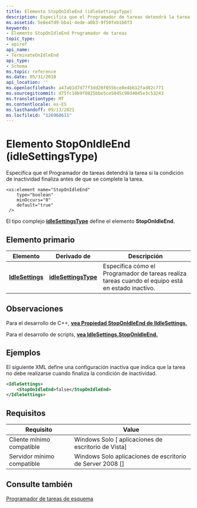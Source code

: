 ```yaml
---
title: Elemento StopOnIdleEnd (idleSettingsType)
description: Especifica que el Programador de tareas detendrá la tarea si la condición de inactividad finaliza antes de que se complete la tarea.
ms.assetid: 5e8e4fd9-bba1-4ede-a0b3-9f50feb1b6f3
keywords:
- Elemento StopOnIdleEnd Programador de tareas
topic_type:
- apiref
api_name:
- TerminateOnIdleEnd
api_type:
- Schema
ms.topic: reference
ms.date: 05/31/2018
api_location: ''
ms.openlocfilehash: a47a01d7d77f3dd20f055bce8e4bb12fad82c771
ms.sourcegitcommit: d75fc10b9f0825bbe5ce5045c90d4045e3c53243
ms.translationtype: MT
ms.contentlocale: es-ES
ms.lasthandoff: 09/13/2021
ms.locfileid: "126968611"
---
```

# <a name="stoponidleend-idlesettingstype-element"></a>Elemento StopOnIdleEnd (idleSettingsType)

Especifica que el Programador de tareas detendrá la tarea si la condición de inactividad finaliza antes de que se complete la tarea.

``` syntax
<xs:element name="StopOnIdleEnd"
    type="boolean"
    minOccurs="0"
    default="true"
 />
```

El tipo complejo [**idleSettingsType**](taskschedulerschema-idlesettingstype-complextype.md) define el elemento **StopOnIdleEnd.**

## <a name="parent-element"></a>Elemento primario



| Elemento                                                                       | Derivado de                                                                 | Descripción                                                                                       |
|-------------------------------------------------------------------------------|------------------------------------------------------------------------------|---------------------------------------------------------------------------------------------------|
| [**IdleSettings**](taskschedulerschema-idlesettings-settingstype-element.md) | [**idleSettingsType**](taskschedulerschema-idlesettingstype-complextype.md) | Especifica cómo el Programador de tareas realiza tareas cuando el equipo está en estado inactivo.<br/> |



## <a name="remarks"></a>Observaciones

Para el desarrollo de C++, [**vea Propiedad StopOnIdleEnd de IIdleSettings.**](/windows/desktop/api/taskschd/nf-taskschd-iidlesettings-get_stoponidleend)

Para el desarrollo de scripts, [**vea IdleSettings.StopOnIdleEnd.**](idlesettings-stoponidleend.md)

## <a name="examples"></a>Ejemplos

El siguiente XML define una configuración inactiva que indica que la tarea no debe realizarse cuando finaliza la condición de inactividad.


```XML
<IdleSettings>
    <StopOnIdleEnd>false</StopOnIdleEnd>
</IdleSettings>
```



## <a name="requirements"></a>Requisitos



| Requisito | Value |
|-------------------------------------|------------------------------------------------------|
| Cliente mínimo compatible<br/> | Windows Solo \[ aplicaciones de escritorio de Vista\]<br/>       |
| Servidor mínimo compatible<br/> | Windows Solo aplicaciones de escritorio de Server 2008 \[\]<br/> |



## <a name="see-also"></a>Consulte también

<dl> <dt>

[Programador de tareas de esquema](task-scheduler-schema-elements.md)
</dt> </dl>

 

 





